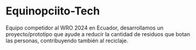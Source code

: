 # Equinopciito-Tech
Equipo competidor al WRO 2024 en Ecuador, desarrollamos un proyecto/prototipo que ayude a reducir la cantidad de residuos que botan las personas, contribuyendo también al reciclaje. 
